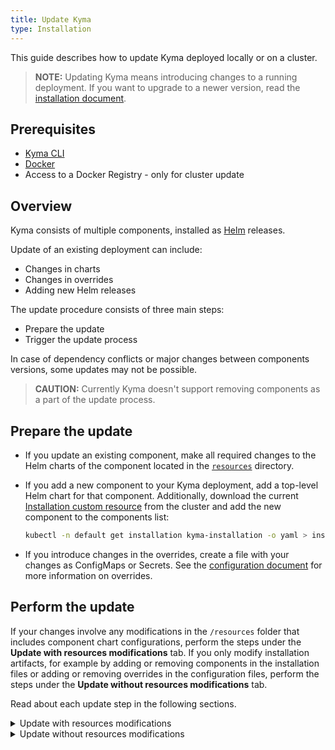 ```yaml
---
title: Update Kyma
type: Installation
---
```


This guide describes how to update Kyma deployed locally or on a cluster.

>**NOTE:** Updating Kyma means introducing changes to a running deployment. If you want to upgrade to a newer version, read the [installation document](#installation-upgrade-kyma).

## Prerequisites

- [Kyma CLI]((https://github.com/kyma-project/cli))
- [Docker](https://www.docker.com/)
- Access to a Docker Registry - only for cluster update

## Overview

Kyma consists of multiple components, installed as [Helm](https://helm.sh/docs/) releases.

Update of an existing deployment can include:

- Changes in charts
- Changes in overrides
- Adding new Helm releases

The update procedure consists of three main steps:

- Prepare the update
- Trigger the update process

In case of dependency conflicts or major changes between components versions, some updates may not be possible.

> **CAUTION:** Currently Kyma doesn't support removing components as a part of the update process.

## Prepare the update

- If you update an existing component, make all required changes to the Helm charts of the component located in the [`resources`](https://github.com/kyma-project/kyma/tree/master/resources) directory.

- If you add a new component to your Kyma deployment, add a top-level Helm chart for that component. Additionally, download the current [Installation custom resource](#custom-resource-installation) from the cluster and add the new component to the components list:

   ```bash
   kubectl -n default get installation kyma-installation -o yaml > installation.yaml
   ```

- If you introduce changes in the overrides, create a file with your changes as ConfigMaps or Secrets. See the [configuration document](#configuration-helm-overrides-for-kyma-installation) for more information on overrides.

## Perform the update

If your changes involve any modifications in the `/resources` folder that includes component chart configurations, perform the steps under the **Update with resources modifications** tab. If you only modify installation artifacts, for example by adding or removing components in the installation files or adding or removing overrides in the configuration files, perform the steps under the **Update without resources modifications** tab.

Read about each update step in the following sections.

<div tabs name="perform-the-update">
   <details>
   <summary label="update-with-resources-modifications">
   Update with resources modifications
   </summary>

   1. Check which version you're currently running. Run this command:

      ```bash
      kyma version
      ```

   2. Provide the same version of the current cluster to the upgrade command. Provide also an image name and a tag so that Kyma CLI will build a Docker image with your local changes and push it to the registry. It will also trigger the update process. If you have changes for the overrides or the components list, you can also pass them using the `-o` and `-c` flags.

      ```bash
      kyma upgrade -s local --custom-image {IMAGE_NAME}:{IMAGE_TAG}
      ```

   </details>
   <details>
   <summary label="update-without-resources-modifications">
   Update without resources modifications
   </summary>

   1. Check which version you're currently running. Run this command:

      ```bash
      kyma version
      ```

   2. Provide the same version of the current cluster to the upgrade command. Pass the path of the overrides file using the `-o` flag and/or the path of the installation file using the `-c` flag:

      ```bash
      kyma upgrade -s {VERSION} -o {OVERRIDES_FILE_PATH} -c {INSTALLATION_FILE_PATH}
      ```

   </details>
</div>
